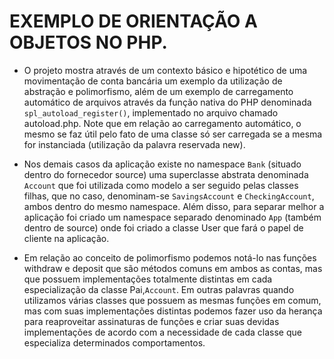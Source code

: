 # EXEMPLO DE ORIENTAÇÃO A OBJETOS NO PHP.

- O projeto mostra através de um contexto básico e hipotético de uma movimentação de conta bancária um exemplo da utilização de abstração e polimorfismo, além de um exemplo de carregamento automático de arquivos através da função nativa do PHP denominada ```spl_autoload_register()```, implementado no arquivo chamado autoload.php. Note que em relação ao carregamento automático, o mesmo se faz útil pelo fato de uma classe só ser carregada se a mesma for instanciada (utilização da palavra reservada new).
	
- Nos demais casos da aplicação existe no namespace ````Bank```` (situado dentro do fornecedor source) uma superclasse abstrata denominada ````Account```` que foi utilizada como modelo a ser seguido pelas classes filhas, que no caso, denominam-se ````SavingsAccount```` e ````CheckingAccount````, ambos dentro do mesmo namespace. Além disso, para separar melhor a aplicação foi criado um namespace separado denominado ````App```` (também dentro de source) onde foi criado a classe User que fará o papel de cliente na aplicação.

- Em relação ao conceito de polimorfismo podemos notá-lo nas funções withdraw e deposit que são métodos comuns em ambos as contas, mas que possuem implementações totalmente distintas em cada especialização da classe Pai,````Account````. Em outras palavras quando utilizamos várias classes que possuem as mesmas funções em comum, mas com suas implementações distintas podemos fazer uso da herança para reaproveitar assinaturas de funções e criar suas devidas implementações de acordo com a necessidade de cada classe que especializa determinados comportamentos.
